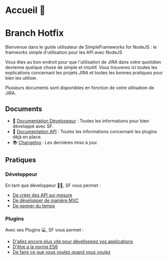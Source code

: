 # Accueil 👋
# Branch Hotfix

Bienvenue dans le guide utilisateur de SimpleFrameworks for NodeJS : le framworks simple d'utilisation pour les API avec NodeJS

Vous êtes au bon endroit pour que l'utilisation de JIRA dans votre quotidien devienne quelque chose de simple et intuitif. Vous trouverez ici toutes les explications concernant les projets JIRA et toutes les bonnes pratiques pour bien les utiliser.

Plusieurs documents sont disponibles en fonction de votre utilisation de JIRA.

## Documents

- 📓 [Documentation Développeur](server/doc/doc-manual.md) : Toutes les informations pour bien développé avec SF.
- 📘 [Documentation API](server/doc/doc-api.md) : Toutes les informations concernant les plugins déjà en place.
- 📚 [Changelog](server/doc/changelog) : Les dernières mise à jour.

## Pratiques

### Développeur

En tant que développeur 👩‍💻, SF vous permet :

- [De créer des API sur mesure](server/doc/doc-manual.md)
- [De développer de maniére MVC](server/doc/doc-manual.md)
- [De gagner du temps](server/doc/doc-manual.md)

### Plugins

Avec ses Plugins 💻, SF vous permet :

- [D'allez encore plus vite pour dévelloppez vos applications](server/doc/doc-api.md)
- [D'être a la norme ES6](server/doc/doc-api.md)
- [De faire ce que vous voulez quand vous voulez](server/doc/doc-api.md)

